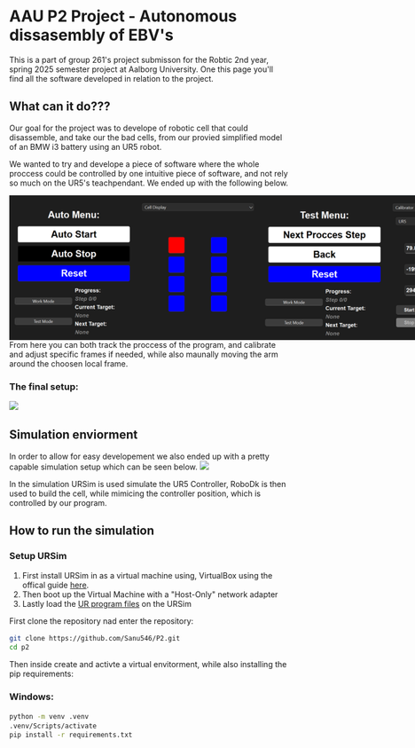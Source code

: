 # AAU P2 Project - Autonomous dissasembly of EBV's

This is a part of group 261's project submisson for the Robtic 2nd year, spring 2025 semester project at Aalborg University. One this page you'll find all the software developed in relation to the project.

## What can it do???

Our goal for the project was to develope of robotic cell that could disassemble, and take our the bad cells, from our provied simplified model of an BMW i3 battery using an UR5 robot. 

We wanted to try and develope a piece of software where the whole proccess could be controlled by one intuitive piece of software, and not rely so much on the UR5's teachpendant. We ended up with the following below.
<div style="display:flex;width:450px">
<img src="./figures/GUI_work_cell.png">
<img src="./figures/GUI_test_cali.png">
</div>
From here you can both track the proccess of the program, and calibrate and adjust specific frames if needed, while also maunally moving the arm around the choosen local frame.

### The final setup:

<img src="./figures/Full_Setup.jpg" width="200">

## Simulation enviorment

In order to allow for easy developement we also ended up with a pretty capable simulation setup which can be seen below.
<img src="./figures/untitled.GIF" width="800">

In the simulation URSim is used simulate the UR5 Controller, RoboDk is then used to build the cell, while mimicing the controller position, which is controlled by our program.

## How to run the simulation

### Setup URSim

1. First install URSim in as a virtual machine using, VirtualBox using the offical guide [here](https://www.universal-robots.com/download/software-cb-series/simulator-non-linux/offline-simulator-cb-series-non-linux-ursim-3158/).
2. Then boot up the Virtual Machine with a "Host-Only" network adapter
3. Lastly load the [UR program files]() on the URSim


First clone the repository nad enter the repository:
```bash
git clone https://github.com/Sanu546/P2.git
cd p2
```
Then inside create and activte a virtual envitorment, while also installing the pip requirements:
### Windows:
```bash
python -m venv .venv
.venv/Scripts/activate
pip install -r requirements.txt
```
